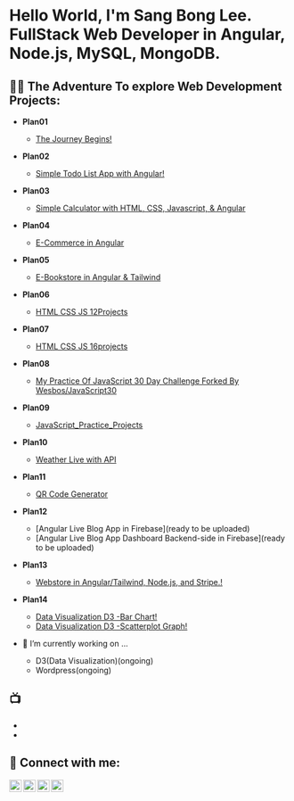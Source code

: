 <h1>Hello World, I'm Sang Bong Lee. <br/>FullStack Web Developer in Angular, Node.js, MySQL, MongoDB.</h1>

<h2>👨‍💻 The Adventure To explore Web Development Projects:</h2>

- <b>Plan01</b>
  - [The Journey Begins!](https://github.com/bestcoolestp/project01-portfolio)
- <b>Plan02</b>
  - [Simple Todo List App with Angular!](https://github.com/bestcoolestp/ToDoList_Angular/tree/main)
- <b>Plan03</b>
  - [Simple Calculator with HTML, CSS, Javascript, & Angular](https://github.com/bestcoolestp/project02-portfolio)
- <b>Plan04</b>
  - [E-Commerce in Angular](https://github.com/bestcoolestp/project03-portfolio)
- <b>Plan05</b>
  - [E-Bookstore in Angular & Tailwind](https://github.com/bestcoolestp/project04-portfolio)
- <b>Plan06</b>
  - [HTML CSS JS 12Projects](https://github.com/bestcoolestp/HTML-CSS-JS-Projects)
- <b>Plan07</b>
  - [HTML CSS JS 16projects](https://github.com/bestcoolestp/HTML-CSS-JS-Projects-Beginner-Level-)
- <b>Plan08</b>
  - [My Practice Of JavaScript 30 Day Challenge Forked By Wesbos/JavaScript30](https://github.com/bestcoolestp/JavaScript30)
- <b>Plan09</b> 
  - [JavaScript_Practice_Projects](https://github.com/bestcoolestp/JavaScript_Practice_Projects)
- <b>Plan10</b>
  - [Weather Live with API](https://github.com/bestcoolestp/Simple_Weather_App)
- <b>Plan11</b>
  - [QR Code Generator](https://github.com/bestcoolestp/QR_Code_Generator)
- <b>Plan12</b>
  - [Angular Live Blog App in Firebase](ready to be uploaded)
  - [Angular Live Blog App Dashboard Backend-side in Firebase](ready to be uploaded)
- <b>Plan13</b>
  - [Webstore in Angular/Tailwind, Node.js, and Stripe.!](https://github.com/bestcoolestp/bestcoolestp-Online_Store_Angular_Node.js_Stripe)
- <b>Plan14</b>
  - [Data Visualization D3 -Bar Chart!](https://github.com/bestcoolestp/Data_Visualisation_D3_Bar_Chart)
  - [Data Visualization D3 -Scatterplot Graph!](https://github.com/bestcoolestp/Data_Visualisation_D3_Scatterplots)
  


- 🔭 I’m currently working on ...
  - D3(Data Visualization)(ongoing)
  - Wordpress(ongoing)


<h2>📺</h2>

- []()
- []()

<h2> 🤳 Connect with me:</h2>

[<img align="left" alt="Lee Sang Bong | YouTube" width="22px" src="https://cdn.jsdelivr.net/npm/simple-icons@v3/icons/youtube.svg" />][youtube]
[<img align="left" alt="Lee Sang Bong | Twitter" width="22px" src="https://cdn.jsdelivr.net/npm/simple-icons@v3/icons/twitter.svg" />][twitter]
[<img align="left" alt="Lee Sang Bong | LinkedIn" width="22px" src="https://cdn.jsdelivr.net/npm/simple-icons@v3/icons/linkedin.svg" />][linkedin]
[<img align="left" alt="Lee Sang Bong | Instagram" width="22px" src="https://cdn.jsdelivr.net/npm/simple-icons@v3/icons/instagram.svg" />][instagram]

[twitter]: https://twitter.com/BestcoolestL
[youtube]: https://www.youtube.com/
[instagram]: https://www.instagram.com/
[linkedin]: https://www.linkedin.com/in/sang-bong-lee-0b2457154/

<!--
**joshmadakor1/joshmadakor1** is a ✨ _special_ ✨ repository because its `README.md` (this file) appears on your GitHub profile.

Here are some ideas to get you started:

- 🔭 I’m currently working on ...
- 🌱 I’m currently learning ...
- 👯 I’m looking to collaborate on ...
- 🤔 I’m looking for help with ...
- 💬 Ask me about ...
- 📫 How to reach me: ...
- 😄 Pronouns: ...
- ⚡ Fun fact: ...
-->
